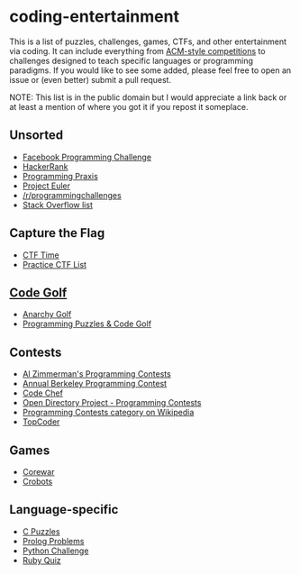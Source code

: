coding-entertainment
====================

This is a list of puzzles, challenges, games, CTFs, and other entertainment via coding. It can include everything from [ACM-style competitions](http://en.wikipedia.org/wiki/ACM_International_Collegiate_Programming_Contest) to challenges designed to teach specific languages or programming paradigms. If you would like to see some added, please feel free to open an issue or (even better) submit a pull request.

NOTE: This list is in the public domain but I would appreciate a link back or at least a mention of where you got it if you repost it someplace.

Unsorted
--------
* [Facebook Programming Challenge](https://facebook.interviewstreet.com/recruit/challenges)
* [HackerRank](https://www.hackerrank.com)
* [Programming Praxis](http://programmingpraxis.com)
* [Project Euler](http://projecteuler.net)
* [/r/programmingchallenges](http://www.reddit.com/r/programmingchallenges)
* [Stack Overflow list](http://stackoverflow.com/questions/24692/where-can-you-find-fun-educational-programming-challenges)

Capture the Flag
----------------
* [CTF Time](http://ctftime.org/event/list/)
* [Practice CTF List](http://captf.com/practice-ctf/)

[Code Golf](http://en.wikipedia.org/wiki/Code_golf)
-----------
* [Anarchy Golf](http://golf.shinh.org)
* [Programming Puzzles & Code Golf](http://codegolf.stackexchange.com)

Contests
--------
* [Al Zimmerman's Programming Contests](http://www.azspcs.net)
* [Annual Berkeley Programming Contest](http://www.cs.berkeley.edu/~hilfingr/programming-contest/index.html)
* [Code Chef](http://www.codechef.com)
* [Open Directory Project - Programming Contests](http://www.dmoz.org/Computers/Programming/Contests/)
* [Programming Contests category on Wikipedia](http://en.wikipedia.org/wiki/Category:Programming_contests)
* [TopCoder](http://community.topcoder.com/tc)

Games
-----
* [Corewar](http://corewar.co.uk/)
* [Crobots](https://github.com/tpoindex/crobots/)

Language-specific
-----------------
* [C Puzzles](http://www.gowrikumar.com/c/)
* [Prolog Problems](https://sites.google.com/site/prologsite/prolog-problems)
* [Python Challenge](http://www.pythonchallenge.com)
* [Ruby Quiz](http://rubyquiz.com)
